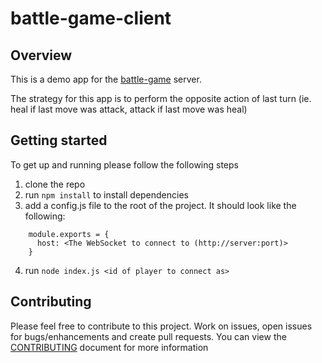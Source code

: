 # battle-game-client

## Overview

This is a demo app for the [battle-game](https://github.com/rjriel/battle-game) server.

The strategy for this app is to perform the opposite action of last turn (ie. heal if last move was attack, attack if last move was heal)

## Getting started
To get up and running please follow the following steps

1. clone the repo
2. run `npm install` to install dependencies
3. add a config.js file to the root of the project. It should look like the following:
```
    module.exports = {
      host: <The WebSocket to connect to (http://server:port)>
    }
```
4. run `node index.js <id of player to connect as>`

## Contributing
Please feel free to contribute to this project. Work on issues, open issues for bugs/enhancements and create pull requests. You can view the [CONTRIBUTING](CONTRIBUTING) document for more information
